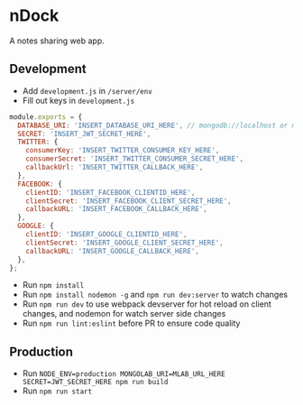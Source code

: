 # nDock
A notes sharing web app.

## Development
- Add `development.js` in `/server/env`
- Fill out keys in `development.js`

```js
module.exports = {
  DATABASE_URI: 'INSERT_DATABASE_URI_HERE', // mongodb://localhost or mlab uri
  SECRET: 'INSERT_JWT_SECRET_HERE',
  TWITTER: {
    consumerKey: 'INSERT_TWITTER_CONSUMER_KEY_HERE',
    consumerSecret: 'INSERT_TWITTER_CONSUMER_SECRET_HERE',
    callbackUrl: 'INSERT_TWITTER_CALLBACK_HERE',
  },
  FACEBOOK: {
    clientID: 'INSERT_FACEBOOK_CLIENTID_HERE',
    clientSecret: 'INSERT_FACEBOOK_CLIENT_SECRET_HERE',
    callbackURL: 'INSERT_FACEBOOK_CALLBACK_HERE',
  },
  GOOGLE: {
    clientID: 'INSERT_GOOGLE_CLIENTID_HERE',
    clientSecret: 'INSERT_GOOGLE_CLIENT_SECRET_HERE',
    callbackURL: 'INSERT_GOOGLE_CALLBACK_HERE',
  },
};
```

- Run `npm install`
- Run `npm install nodemon -g` and `npm run dev:server` to watch changes
- Run `npm run dev` to use webpack devserver for hot reload on client changes, and nodemon for watch server side changes
- Run `npm run lint:eslint` before PR to ensure code quality

## Production
- Run `NODE_ENV=production MONGOLAB_URI=MLAB_URL_HERE SECRET=JWT_SECRET_HERE npm run build`
- Run `npm run start`